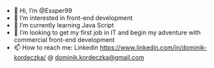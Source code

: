 - 👋 Hi, I’m @Essper99
- 👀 I’m interested in front-end development
- 🌱 I’m currently learning Java Script
- 💞️ I’m looking to get my first job in IT and begin my adventure with commercial front-end development
- 📫 How to reach me:
Linkedin
https://www.linkedin.com/in/dominik-kordeczka/
@
dominik.kordeczka@gmail.com
<!---
Essper99/Essper99 is a ✨ special ✨ repository because its `README.md` (this file) appears on your GitHub profile.
You can click the Preview link to take a look at your changes.
--->
